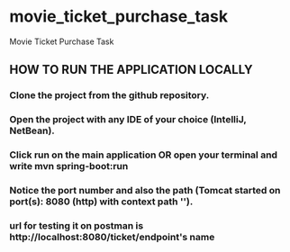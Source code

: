 # movie_ticket_purchase_task
Movie Ticket Purchase Task
## HOW TO RUN THE APPLICATION LOCALLY
### Clone the project from the github repository.
### Open the project with any IDE of your choice (IntelliJ, NetBean).
### Click run on the main application OR open your terminal and write mvn spring-boot:run
### Notice the port number and also the path (Tomcat started on port(s): 8080 (http) with context path '').
### url for testing it on postman is http://localhost:8080/ticket/endpoint's name
